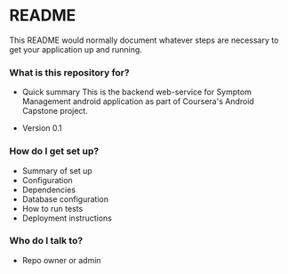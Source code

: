 # README #

This README would normally document whatever steps are necessary to get your application up and running.

### What is this repository for? ###

* Quick summary
This is the backend web-service for Symptom Management android application as part of Coursera's Android Capstone project. 

* Version
0.1

### How do I get set up? ###

* Summary of set up
* Configuration
* Dependencies
* Database configuration
* How to run tests
* Deployment instructions

### Who do I talk to? ###

* Repo owner or admin
